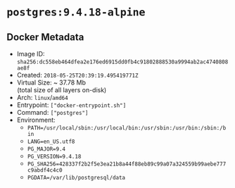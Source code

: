 # `postgres:9.4.18-alpine`

## Docker Metadata

- Image ID: `sha256:dc558eb464dfea2e176ed6915dd0fb4c91802888530a9994ab2ac4740808ae8f`
- Created: `2018-05-25T20:39:19.495419771Z`
- Virtual Size: ~ 37.78 Mb  
  (total size of all layers on-disk)
- Arch: `linux`/`amd64`
- Entrypoint: `["docker-entrypoint.sh"]`
- Command: `["postgres"]`
- Environment:
  - `PATH=/usr/local/sbin:/usr/local/bin:/usr/sbin:/usr/bin:/sbin:/bin`
  - `LANG=en_US.utf8`
  - `PG_MAJOR=9.4`
  - `PG_VERSION=9.4.18`
  - `PG_SHA256=428337f2b2f5e3ea21b8a44f88eb89c99a07a324559b99aebe777c9abdf4c4c0`
  - `PGDATA=/var/lib/postgresql/data`

